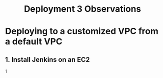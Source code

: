 <h1 align=center>Deployment 3 Observations</h1>

# Deploying to a customized VPC from a default VPC
## 1. Install Jenkins on an EC2
1
